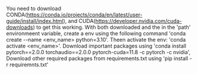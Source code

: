 You need to download CONDA(https://conda.io/projects/conda/en/latest/user-guide/install/index.html), and CUDA(https://developer.nvidia.com/cuda-downloads) to get this working. 
With both downloaded and the in the 'path' environmeent variable, create a env using the following command 'conda create --name <env_name> python=3.10'. 
Theen activate the env: 'conda activate <env_name>'.
Download important packages using 'conda install pytorch==2.0.0 torchaudio==2.0.0 pytorch-cuda=11.8 -c pytorch -c nvidia',
Download other required packages from requirements.txt using 'pip install -r requiremnts.txt'
